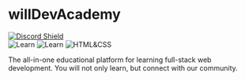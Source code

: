 # willDevAcademy

[![Discord Shield](https://img.shields.io/discord/1231569096911360052?label=Discord&logo=discord&logoColor=white&style=for-the-badge)](https://discord.gg/https://discord.gg/puKwuTKPmn)<br />
![Learn](https://img.shields.io/badge/Learn-Full_Stack-blue)
![Learn](https://img.shields.io/badge/Educational-Platform-orange)
![HTML&CSS](https://img.shields.io/badge/HTML-CSS-red)
<!-- Add a badge for the website link when I have made the landing page -->

The all-in-one educational platform for learning full-stack web development. You will not only learn, but connect with our community.
